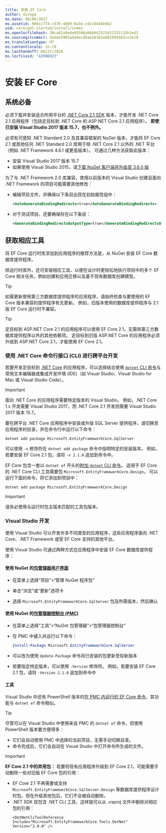 ```yaml
---
title: 安装 EF Core
author: divega
ms.date: 08/06/2017
ms.assetid: 608cc774-c570-4809-8a3e-cd2c8446b8b2
uid: core/get-started/install/index
ms.openlocfilehash: 30ca81a0ede65506a6684d2322d31332115b1ed3
ms.sourcegitcommit: dadee5905ada9ecdbae28363a682950383ce3e10
ms.translationtype: HT
ms.contentlocale: zh-CN
ms.lasthandoff: 08/27/2018
ms.locfileid: "42996923"
---
```

# <a name="installing-ef-core"></a>安装 EF Core

## <a name="prerequisites"></a>系统必备

必须下载并安装适合所用平台的 [.NET Core 2.1 SDK](https://www.microsoft.com/net/download/core) 版本，才能开发 .NET Core 2.1 应用程序（包括定目标到 .NET Core 的 ASP.NET Core 2.1 应用程序）。 **即使已安装 Visual Studio 2017 版本 15.7，也不例外。**

必须有可感知 .NET Standard 2.0 及其兼容框架的 NuGet 版本，才能将 EF Core 2.1 或其他任何 .NET Standard 2.0 库用于除 .NET Core 2.1 以外的 .NET 平台（例如 .NET Framework 4.6.1 或更高版本）。 可通过几种方法获取此版本：

* 安装 Visual Studio 2017 版本 15.7
* 如果使用 Visual Studio 2015，请[下载 NuGet 客户端并升级至 3.6.0 版](https://www.nuget.org/downloads)

为了与 .NET Framework 2.0 库兼容，使用以前版本的 Visual Studio 创建且面向 .NET Framework 的项目可能需要其他修改：

* 编辑项目文件，并确保以下条目出现在初始属性组中：
  ``` xml
  <AutoGenerateBindingRedirects>true</AutoGenerateBindingRedirects>
  ```

* 对于测试项目，还要确保存在以下条目：
  ``` xml
  <GenerateBindingRedirectsOutputType>true</GenerateBindingRedirectsOutputType>
  ```

## <a name="getting-the-bits"></a>获取相应工具
将 EF Core 运行时库添加到应用程序的推荐方法是，从 NuGet 安装 EF Core 数据库提供程序。

除运行时库外，还可安装相应工具，以便在设计时更轻松地执行项目中的多个 EF Core 相关任务，例如创建和应用迁移以及基于现有数据库创建模型。

> [!TIP]  
> 如需更新使用第三方数据库提供程序的应用程序，请始终检查与要使用的 EF Core 版本兼容的提供程序有无更新。 例如，旧版本使用的数据库提供程序与 2.1 版 EF Core 运行时不兼容。  

> [!TIP]  
> 定目标到 ASP.NET Core 2.1 的应用程序可以使用 EF Core 2.1，无需除第三方数据库提供程序以外的其他依赖项。 定目标到旧版 ASP.NET Core 的应用程序必须升级到 ASP.NET Core 2.1，才能使用 EF Core 2.1。

<a name="cli"></a>
### <a name="cross-platform-development-using-the-net-core-command-line-interface-cli"></a>使用 .NET Core 命令行接口 (CLI) 进行跨平台开发

若要开发定目标到 [.NET Core](https://www.microsoft.com/net/download/core) 的应用程序，可以选择结合使用 [`dotnet` CLI 命令](https://docs.microsoft.com/dotnet/core/tools/)与常用文本编辑器或集成开发环境 (IDE)（如 Visual Studio、Visual Studio for Mac 或 Visual Studio Code）。

> [!IMPORTANT]  
> 面向 .NET Core 的应用程序需要特定版本的 Visual Studio。 例如，.NET Core 1.x 开发需要 Visual Studio 2017，而 .NET Core 2.1 开发则需要 Visual Studio 2017 版本 15.7。

要在跨平台 .NET Core 应用程序中安装或升级 SQL Server 提供程序，请切换至应用程序的目录，并在命令行中运行以下命令：

``` Console
dotnet add package Microsoft.EntityFrameworkCore.SqlServer
```

可以使用 `-v` 修饰符在 `dotnet add package` 命令中指明特定的安装版本。 例如，若要安装 EF Core 2.1 包，请将 `-v 2.1.0` 追加到命令中。

EF Core 包含一套以 `dotnet ef` 开头的[附加 `dotnet` CLI 命令](../../miscellaneous/cli/dotnet.md)。 适用于 EF Core 的 .NET Core CLI 工具需要包 `Microsoft.EntityFrameworkCore.Design`。 可以运行下面的命令，将它添加到项目中：

 ``` Console    
dotnet add package Microsoft.EntityFrameworkCore.Design 
``` 

> [!IMPORTANT]      
> 请务必使用与运行时包主版本匹配的工具包版本。

<a name="visual-studio"></a>
### <a name="visual-studio-development"></a>Visual Studio 开发

使用 Visual Studio 可以开发许多不同类型的应用程序，这些应用程序面向 .NET Core、.NET Framework 或受 EF Core 支持的其他平台。

使用 Visual Studio 可通过两种方式在应用程序中安装 EF Core 数据库提供程序：

#### <a name="using-nugets-package-manager-user-interfacehttpsdocsmicrosoftcomnugettoolspackage-manager-ui"></a>使用 NuGet 的[包管理器用户界面](https://docs.microsoft.com/nuget/tools/package-manager-ui)

* 在菜单上选择“项目”>“管理 NuGet 程序包”

* 单击“浏览”或“更新”选项卡

* 选择 `Microsoft.EntityFrameworkCore.SqlServer` 包及所需版本，然后确认

#### <a name="using-nugets-package-manager-console-pmchttpsdocsmicrosoftcomnugettoolspackage-manager-console"></a>使用 NuGet 的[包管理器控制台 (PMC)](https://docs.microsoft.com/nuget/tools/package-manager-console)

* 在菜单上选择“工具”>“NuGet 包管理器”>“包管理器控制台”

* 在 PMC 中键入并运行以下命令：

  ``` PowerShell  
  Install-Package Microsoft.EntityFrameworkCore.SqlServer
  ```
* 可以改为使用 `Update-Package` 命令将已安装的包更新至较新版本

* 若要指定特定版本，可以使用 `-Version` 修饰符。 例如，若要安装 EF Core 2.1 包，请将 `-Version 2.1.0` 追加到命令中

#### <a name="tools"></a>工具

Visual Studio 中还有 PowerShell 版本的[在 PMC 内运行的 EF Core 命令](../../miscellaneous/cli/powershell.md)，其功能与 `dotnet ef` 命令相似。 

> [!TIP]  
> 尽管可以在 Visual Studio 中使用来自 PMC 的 `dotnet ef` 命令，但使用 PowerShell 版本要方便得多：
> * 它们会自动使用 PMC 中选择的当前项目，无需手动切换目录。  
> * 命令完成后，它们会自动在 Visual Studio 中打开命令所生成的文件。

> [!IMPORTANT]  
> **EF Core 2.1 中的弃用包：** 若要将现有应用程序升级到 EF Core 2.1，可能需要手动删除一些对旧版 EF Core 包的引用：
> * EF Core 2.1 不再需要或支持 `Microsoft.EntityFrameworkCore.SqlServer.Design` 等数据库提供程序设计时包，但在升级其他包后，它们不会被自动删除。
> * .NET SDK 现包含 .NET CLI 工具，这样就可以从 .csproj 文件中删除对相应包的引用：
>   ```
>   <DotNetCliToolReference Include="Microsoft.EntityFrameworkCore.Tools.DotNet" Version="2.0.0" />
>   ```
